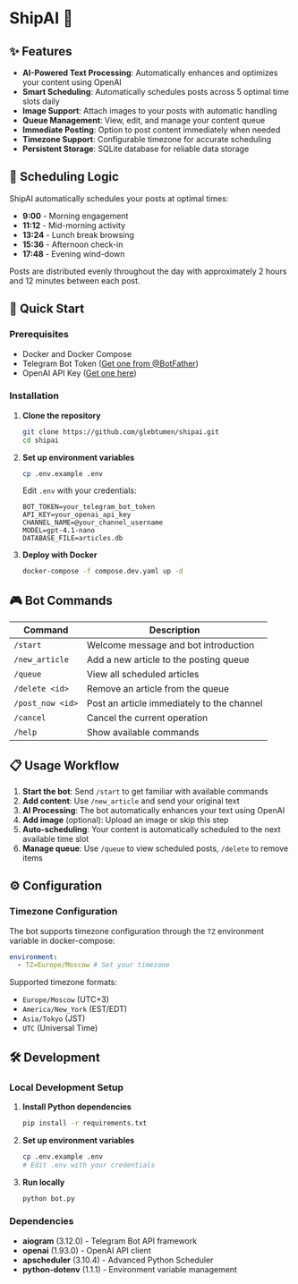 # ShipAI 🚢

## ✨ Features

- **AI-Powered Text Processing**: Automatically enhances and optimizes your content using OpenAI
- **Smart Scheduling**: Automatically schedules posts across 5 optimal time slots daily
- **Image Support**: Attach images to your posts with automatic handling
- **Queue Management**: View, edit, and manage your content queue
- **Immediate Posting**: Option to post content immediately when needed
- **Timezone Support**: Configurable timezone for accurate scheduling
- **Persistent Storage**: SQLite database for reliable data storage

## 🎯 Scheduling Logic

ShipAI automatically schedules your posts at optimal times:

- **9:00** - Morning engagement
- **11:12** - Mid-morning activity
- **13:24** - Lunch break browsing
- **15:36** - Afternoon check-in
- **17:48** - Evening wind-down

Posts are distributed evenly throughout the day with approximately 2 hours and 12 minutes between each post.

## 🚀 Quick Start

### Prerequisites

- Docker and Docker Compose
- Telegram Bot Token ([Get one from @BotFather](https://t.me/botfather))
- OpenAI API Key ([Get one here](https://platform.openai.com/api-keys))

### Installation

1. **Clone the repository**

   ```bash
   git clone https://github.com/glebtumen/shipai.git
   cd shipai
   ```

2. **Set up environment variables**

   ```bash
   cp .env.example .env
   ```

   Edit `.env` with your credentials:

   ```env
   BOT_TOKEN=your_telegram_bot_token
   API_KEY=your_openai_api_key
   CHANNEL_NAME=@your_channel_username
   MODEL=gpt-4.1-nano
   DATABASE_FILE=articles.db
   ```

3. **Deploy with Docker**
   ```bash
   docker-compose -f compose.dev.yaml up -d
   ```

## 🎮 Bot Commands

| Command          | Description                                |
| ---------------- | ------------------------------------------ |
| `/start`         | Welcome message and bot introduction       |
| `/new_article`   | Add a new article to the posting queue     |
| `/queue`         | View all scheduled articles                |
| `/delete <id>`   | Remove an article from the queue           |
| `/post_now <id>` | Post an article immediately to the channel |
| `/cancel`        | Cancel the current operation               |
| `/help`          | Show available commands                    |

## 📋 Usage Workflow

1. **Start the bot**: Send `/start` to get familiar with available commands
2. **Add content**: Use `/new_article` and send your original text
3. **AI Processing**: The bot automatically enhances your text using OpenAI
4. **Add image** (optional): Upload an image or skip this step
5. **Auto-scheduling**: Your content is automatically scheduled to the next available time slot
6. **Manage queue**: Use `/queue` to view scheduled posts, `/delete` to remove items

## ⚙️ Configuration

### Timezone Configuration

The bot supports timezone configuration through the `TZ` environment variable in docker-compose:

```yaml
environment:
  - TZ=Europe/Moscow # Set your timezone
```

Supported timezone formats:

- `Europe/Moscow` (UTC+3)
- `America/New_York` (EST/EDT)
- `Asia/Tokyo` (JST)
- `UTC` (Universal Time)

## 🛠️ Development

### Local Development Setup

1. **Install Python dependencies**

   ```bash
   pip install -r requirements.txt
   ```

2. **Set up environment variables**

   ```bash
   cp .env.example .env
   # Edit .env with your credentials
   ```

3. **Run locally**
   ```bash
   python bot.py
   ```

### Dependencies

- **aiogram** (3.12.0) - Telegram Bot API framework
- **openai** (1.93.0) - OpenAI API client
- **apscheduler** (3.10.4) - Advanced Python Scheduler
- **python-dotenv** (1.1.1) - Environment variable management
